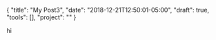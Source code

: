 {
    "title": "My Post3",
    "date": "2018-12-21T12:50:01-05:00",
    "draft": true,
    "tools": [],
    "project": ""
}

hi
